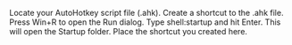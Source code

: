 Locate your AutoHotkey script file (.ahk).
Create a shortcut to the .ahk file.
Press Win+R to open the Run dialog.
Type shell:startup and hit Enter.
This will open the Startup folder. Place the shortcut you created here.
